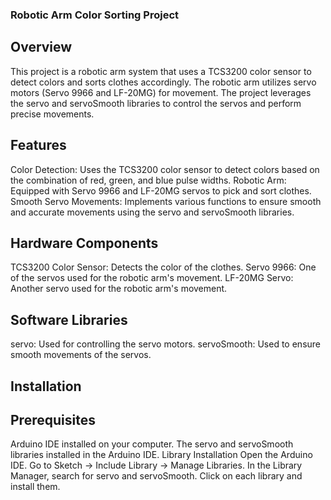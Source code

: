 ### Robotic Arm Color Sorting Project
## Overview
This project is a robotic arm system that uses a TCS3200 color sensor to detect colors and sorts clothes accordingly. The robotic arm utilizes servo motors (Servo 9966 and LF-20MG) for movement. The project leverages the servo and servoSmooth libraries to control the servos and perform precise movements.

## Features
Color Detection: Uses the TCS3200 color sensor to detect colors based on the combination of red, green, and blue pulse widths.
Robotic Arm: Equipped with Servo 9966 and LF-20MG servos to pick and sort clothes.
Smooth Servo Movements: Implements various functions to ensure smooth and accurate movements using the servo and servoSmooth libraries.
## Hardware Components
TCS3200 Color Sensor: Detects the color of the clothes.
Servo 9966: One of the servos used for the robotic arm's movement.
LF-20MG Servo: Another servo used for the robotic arm's movement.
## Software Libraries
servo: Used for controlling the servo motors.
servoSmooth: Used to ensure smooth movements of the servos.
## Installation
## Prerequisites
Arduino IDE installed on your computer.
The servo and servoSmooth libraries installed in the Arduino IDE.
Library Installation
Open the Arduino IDE.
Go to Sketch -> Include Library -> Manage Libraries.
In the Library Manager, search for servo and servoSmooth.
Click on each library and install them.
